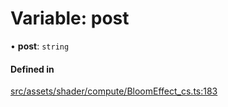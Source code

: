 # Variable: post

• **post**: `string`

#### Defined in

[src/assets/shader/compute/BloomEffect_cs.ts:183](https://github.com/Orillusion/orillusion/blob/main/src/assets/shader/compute/BloomEffect_cs.ts#L183)
